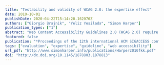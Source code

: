 ```yaml
---
title: "Testability and validity of WCAG 2.0: the expertise effect"
date: 2010-10-01
publishDate: 2020-04-22T15:14:20.162076Z
authors: ["Giorgio Brajnik", "Yeliz Yesilada", "Simon Harper"]
publication_types: ["1"]
abstract: "Web Content Accessibility Guidelines 2.0 (WCAG 2.0) require that success criteria be tested by human inspection. Further, testability of WCAG 2.0 criteria is achieved if 80% of knowledgeable inspectors agree that the criteria has been met or not. In this paper we investigate the very core WCAG 2.0, being their ability to determine web content accessibility conformance. We conducted an empirical study to ascertain the testability of WCAG 2.0 success criteria when experts and non-experts evaluated four relatively complex web pages; and the differences between the two. Further, we discuss the validity of the evaluations generated by these inspectors and look at the differences in validity due to expertise.  In summary, our study, comprising 22 experts and 27 non-experts, shows that approximately 50% of success criteria fail to meet the 80% agreement threshold; experts produce 20% false positives and miss 32% of the true problems. We also compared the performance of experts against that of non-experts and found that agreement for the non-experts dropped by 6%, false positives reach 42% and false negatives 49%. This suggests that in many cases WCAG 2.0 conformance cannot be tested by human inspection to a level where it is believed that at least 80% of knowledgeable human evaluators would agree on the conclusion. Why experts fail to meet the 80% threshold and what can be done to help achieve this level are the subjects of further investigation."
featured: false
publication: "*Proceedings of the 12th international ACM SIGACCESS conference on Computers and accessibility*"
tags: ["evaluation", "expertise", "guideline", "web accessibility"]
url_pdf: "http://www.simonharper.info/publications/Harper2010fkk.pdf"
doi: "http://dx.doi.org/10.1145/1878803.1878813"
---
```


